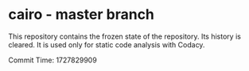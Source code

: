 # cairo - master branch

This repository contains the frozen state of the repository.
Its history is cleared. It is used only for static code
analysis with Codacy.

Commit Time: 1727829909